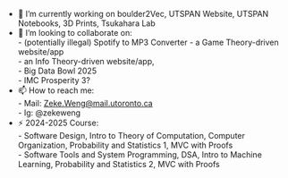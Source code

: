 - 🔭 I’m currently working on boulder2Vec, UTSPAN Website, UTSPAN Notebooks, 3D Prints, Tsukahara Lab
- 👯 I’m looking to collaborate on: \
      - (potentially illegal) Spotify to MP3 Converter
      - a Game Theory-driven website/app \
      - an Info Theory-driven website/app, \
      - Big Data Bowl 2025 \
      - IMC Prosperity 3?
- 📫 How to reach me: \
      - Mail: Zeke.Weng@mail.utoronto.ca \
      - Ig: @zekeweng
- ⚡ 2024-2025 Course: \
      - Software Design, Intro to Theory of Computation, Computer Organization, Probability and Statistics 1, MVC with Proofs \
      - Software Tools and System Programming, DSA, Intro to Machine Learning, Probability and Statistics 2, MVC with Proofs
